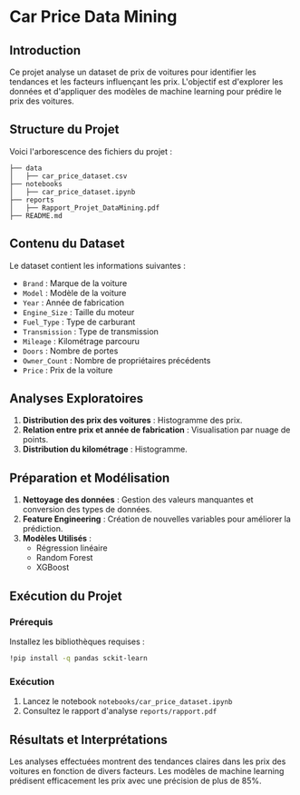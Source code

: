 # Car Price Data Mining

## Introduction
Ce projet analyse un dataset de prix de voitures pour identifier les tendances et les facteurs influençant les prix. L'objectif est d'explorer les données et d'appliquer des modèles de machine learning pour prédire le prix des voitures.


## Structure du Projet
Voici l'arborescence des fichiers du projet :

```
├── data
│   ├── car_price_dataset.csv
├── notebooks
│   ├── car_price_dataset.ipynb
├── reports
│   ├── Rapport_Projet_DataMining.pdf
├── README.md

```

## Contenu du Dataset
Le dataset contient les informations suivantes :
- `Brand` : Marque de la voiture
- `Model` : Modèle de la voiture
- `Year` : Année de fabrication
- `Engine_Size` : Taille du moteur
- `Fuel_Type` : Type de carburant
- `Transmission` : Type de transmission
- `Mileage` : Kilométrage parcouru
- `Doors` : Nombre de portes
- `Owner_Count` : Nombre de propriétaires précédents
- `Price` : Prix de la voiture

## Analyses Exploratoires
1. **Distribution des prix des voitures** : Histogramme des prix.
2. **Relation entre prix et année de fabrication** : Visualisation par nuage de points.
3. **Distribution du kilométrage** : Histogramme.

## Préparation et Modélisation
1. **Nettoyage des données** : Gestion des valeurs manquantes et conversion des types de données.
2. **Feature Engineering** : Création de nouvelles variables pour améliorer la prédiction.
3. **Modèles Utilisés** : 
   - Régression linéaire
   - Random Forest
   - XGBoost

## Exécution du Projet
### Prérequis
Installez les bibliothèques requises :
```bash
!pip install -q pandas sckit-learn
```

### Exécution
1. Lancez le notebook `notebooks/car_price_dataset.ipynb`
2. Consultez le rapport d'analyse `reports/rapport.pdf`

## Résultats et Interprétations
Les analyses effectuées montrent des tendances claires dans les prix des voitures en fonction de divers facteurs. Les modèles de machine learning prédisent efficacement les prix avec une précision de plus de 85%.

